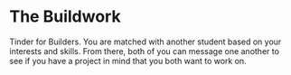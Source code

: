 # The Buildwork

Tinder for Builders. You are matched with another student based on your interests and skills. From there, both of you can message one another to see if you have a project in mind that you both want to work on.
